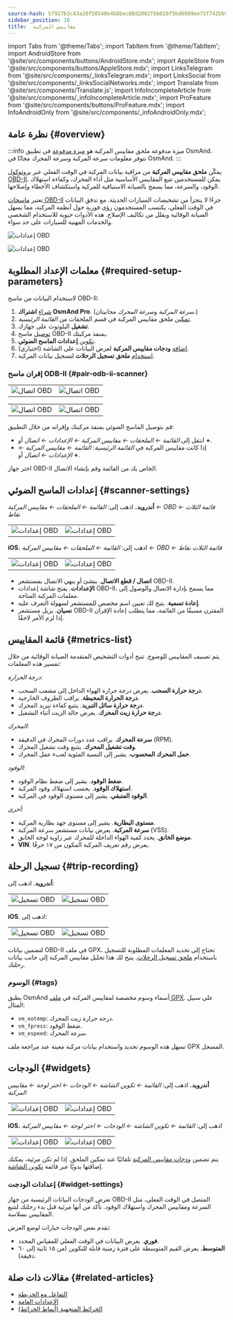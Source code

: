 ```yaml
---
source-hash: 57927b3c43a20f50548e4b8bec88d2002f6b820f5bd6989ee75f742bb91ceb08
sidebar_position: 16
title:  مقاييس المركبة
---
```

import Tabs from '@theme/Tabs';
import TabItem from '@theme/TabItem';
import AndroidStore from '@site/src/components/buttons/AndroidStore.mdx';
import AppleStore from '@site/src/components/buttons/AppleStore.mdx';
import LinksTelegram from '@site/src/components/_linksTelegram.mdx';
import LinksSocial from '@site/src/components/_linksSocialNetworks.mdx';
import Translate from '@site/src/components/Translate.js';
import InfoIncompleteArticle from '@site/src/components/_infoIncompleteArticle.mdx';
import ProFeature from '@site/src/components/buttons/ProFeature.mdx';
import InfoAndroidOnly from '@site/src/components/_infoAndroidOnly.mdx';

## نظرة عامة {#overview}

:::info ميزة مدفوعة
ملحق مقاييس المركبة هو [ميزة مدفوعة](../purchases/index.md) في تطبيق OsmAnd. تتوفر معلومات سرعة المركبة وسرعة المحرك مجانًا في OsmAnd.
:::

يمكّن **ملحق مقاييس المركبة** من مراقبة بيانات المركبة في الوقت الفعلي عبر [بروتوكول OBD-II](https://en.wikipedia.org/wiki/OBD-II_PIDs). يمكن للمستخدمين تتبع المقاييس الأساسية مثل أداء المحرك، وكفاءة استهلاك الوقود، والسرعة، مما يسمح بالصيانة الاستباقية للمركبة واستكشاف الأخطاء وإصلاحها.

تعتبر [ماسحات OBD-II](https://en.wikipedia.org/wiki/ELM327) جزءًا لا يتجزأ من تشخيصات السيارات الحديثة. مع تدفق البيانات في الوقت الفعلي، يكتسب المستخدمون رؤى فورية حول أنظمة المركبة، مما يسهل الصيانة الوقائية ويقلل من تكاليف الإصلاح. هذه الأدوات حيوية للاستخدام الشخصي والخدمات المهنية للسيارات على حد سواء.

<Tabs groupId="operating-systems" queryString="current-os">

<TabItem value="android" label="Android">

![إعدادات OBD](@site/static/img/plugins/obd/obd_overview_2.png)

</TabItem>

<TabItem value="ios" label="iOS">

![إعدادات OBD](@site/static/img/plugins/obd/obd_overview_ios.png)

</TabItem>

</Tabs>

## معلمات الإعداد المطلوبة {#required-setup-parameters}

لاستخدام البيانات من ماسح OBD-II:

1. [شراء](../purchases/) **اشتراك OsmAnd Pro**. (*سرعة المركبة* و*سرعة المحرك* مجانيتان.)
2. [تمكين](../plugins/index.md#enable--disable) ملحق مقاييس المركبة في قسم الملحقات من *القائمة الرئيسية*.
3. **تشغيل** البلوتوث على جهازك.
4. [توصيل](#pair-odb-ii-scanner) ماسح OBD-II بمنفذ مركبتك.
5. [تكوين](#scanner-settings) **إعدادات الماسح الضوئي**.
6. [إضافة](#widgets) **ودجات مقاييس المركبة** لعرض البيانات على الشاشة (اختياري).
7. [استخدام](#trip-recording) **ملحق تسجيل الرحلات** لتسجيل بيانات المركبة.

### إقران ماسح ODB-II {#pair-odb-ii-scanner}

<Tabs groupId="operating-systems" queryString="current-os">

<TabItem value="android" label="Android">

|  |  |
|--|--|
|![اتصال OBD](@site/static/img/plugins/obd/obd_connect.png)|![اتصال OBD](@site/static/img/plugins/obd/obd_connect_2.png)|

</TabItem>

<TabItem value="ios" label="iOS">

|  |  |
|--|--|
|![اتصال OBD](@site/static/img/plugins/obd/obd_connect_ios.png)|![اتصال OBD](@site/static/img/plugins/obd/obd_connect_ios_2.png)|

</TabItem>

</Tabs>

قم بتوصيل الماسح الضوئي بمنفذ مركبتك وإقرانه من خلال التطبيق:

- انتقل إلى *القائمة ← الملحقات ← مقاييس المركبة ← الإعدادات ← اتصال* أو **+**.
- إذا كانت مقاييس المركبة في *القائمة الرئيسية*: *القائمة ← مقاييس المركبة ← الإعدادات ← اتصال* أو **+**.

اختر جهاز OBD-II الخاص بك من القائمة وقم بإنشاء الاتصال.

## إعدادات الماسح الضوئي {#scanner-settings}

<Tabs groupId="operating-systems" queryString="current-os">

<TabItem value="android" label="Android">

**أندرويد.** اذهب إلى: *القائمة ← الملحقات ← مقاييس المركبة ← OBD ← قائمة الثلاث نقاط*

|  |  |
|--|--|
|![إعدادات OBD](@site/static/img/plugins/obd/obd_settings.png)|![إعدادات OBD](@site/static/img/plugins/obd/obd_settings_1.png)|

</TabItem>

<TabItem value="ios" label="iOS">

**iOS.** اذهب إلى: *القائمة ← الملحقات ← مقاييس المركبة ← OBD ← قائمة الثلاث نقاط*

|  |  |
|--|--|
|![إعدادات OBD](@site/static/img/plugins/obd/obd_settings_ios.png)|![إعدادات OBD](@site/static/img/plugins/obd/obd_settings_ios_1.png)|

</TabItem>

</Tabs>

- **اتصال / قطع الاتصال**. ينشئ أو ينهي الاتصال بمستشعر OBD-II.
- **الإعدادات**. يفتح شاشة إعدادات OBD-II، مما يسمح بإدارة الاتصال والوصول إلى معلمات المركبة المتاحة.
- **إعادة تسمية**. يتيح لك تعيين اسم مخصص للمستشعر لسهولة التعرف عليه.
- **نسيان**. يزيل مستشعر OBD-II المقترن مسبقًا من القائمة، مما يتطلب إعادة الإقران إذا لزم الأمر لاحقًا.

## قائمة المقاييس {#metrics-list}

يتم تصنيف المقاييس للوضوح. تتيح أدوات التشخيص المتقدمة الصيانة الوقائية من خلال تفسير هذه المعلمات:

*درجة الحرارة:*

- **درجة حرارة السحب**. يعرض درجة حرارة الهواء الداخل إلى مشعب السحب.
- **درجة الحرارة المحيطة**. يراقب الظروف الخارجية.
- **درجة حرارة سائل التبريد**. يتتبع كفاءة تبريد المحرك.
- **درجة حرارة زيت المحرك**. يعرض حالة الزيت أثناء التشغيل.

*المحرك:*

- **سرعة المحرك**. يراقب عدد دورات المحرك في الدقيقة (RPM).
- **وقت تشغيل المحرك**. يتتبع وقت تشغيل المحرك.
- **حمل المحرك المحسوب**. يشير إلى النسبة المئوية لعبء عمل المحرك.

*الوقود:*

- **ضغط الوقود**. يشير إلى ضغط نظام الوقود.
- **استهلاك الوقود**. يحسب استهلاك وقود المركبة.
- **الوقود المتبقي**. يشير إلى مستوى الوقود في المركبة.

*أخرى:*

- **مستوى البطارية**. يشير إلى مستوى جهد بطارية المركبة.
- **سرعة المركبة**. يعرض بيانات مستشعر سرعة المركبة (VSS).
- **موضع الخانق**. يحدد كمية الهواء الداخلة للمحرك عبر زاوية لوحة الخانق.
- **VIN**. يعرض رقم تعريف المركبة المكون من ١٧ حرفًا.

## تسجيل الرحلة {#trip-recording}

<Tabs groupId="operating-systems" queryString="current-os">

<TabItem value="android" label="Android">

**أندرويد**. اذهب إلى: *<Translate android="true" ids="shared_string_menu,plugins_menu_group,record_plugin_name,shared_string_settings,data_settings,record_obd_data"/>*

| | |
|--|--|
|![تسجيل OBD](@site/static/img/plugins/obd/obd_recording.png)| ![تسجيل OBD](@site/static/img/plugins/obd/obd_recording_1.png)|

</TabItem>

<TabItem value="ios" label="iOS">

**iOS**. اذهب إلى: *<Translate ios="true" ids="shared_string_menu,plugins_menu_group,record_plugin_name,shared_string_settings,data_settings,obd_plugin_name"/>*

| | |
|--|--|
|![تسجيل OBD](@site/static/img/plugins/obd/obd_recording_ios.png)| ![تسجيل OBD](@site/static/img/plugins/obd/obd_recording_ios_1.png)|

</TabItem>

</Tabs>

لتضمين بيانات OBD-II في ملف GPX، تحتاج إلى تحديد المعلمات المطلوبة للتسجيل باستخدام [ملحق تسجيل الرحلات](../plugins/trip-recording.md#recording-settings). يتيح لك هذا تحليل مقاييس المركبة إلى جانب بيانات رحلتك.

### الوسوم {#tags}

يطبق OsmAnd أسماء وسوم مخصصة لمقاييس المركبة في [ملف GPX](../plugins/trip-recording.md#recorded-gpx-file). على سبيل المثال:

- `vm_eotemp`: درجة حرارة زيت المحرك.
- `vm_fpress`: ضغط الوقود.
- `vm_espeed`: سرعة المحرك.

تسهل هذه الوسوم تحديد واستخدام بيانات مركبة معينة عند مراجعة ملف GPX المسجل.

## الودجات {#widgets}

<Tabs groupId="operating-systems" queryString="current-os">

<TabItem value="android" label="Android">

**أندرويد.** اذهب إلى: *القائمة ← تكوين الشاشة ← الودجات ← اختر لوحة ← مقاييس المركبة*

| | |
|--|--|
|![إعدادات OBD](@site/static/img/plugins/obd/obd_widget_1.png)| ![إعدادات OBD](@site/static/img/plugins/obd/obd_widget.png)|

</TabItem>

<TabItem value="ios" label="iOS">

**iOS.** اذهب إلى: *القائمة ← تكوين الشاشة ← الودجات ← اختر لوحة ← مقاييس المركبة*

| | |
|--|--|
|![إعدادات OBD](@site/static/img/plugins/obd/obd_widget_ios_1.png)| ![إعدادات OBD](@site/static/img/plugins/obd/obd_widget_ios.png)|

</TabItem>

</Tabs>

يتم تضمين [ودجات مقاييس المركبة](../widgets/info-widgets.md#vehicle-metrics-widgets) تلقائيًا عند تمكين الملحق. إذا لم تكن مرئية، يمكنك إضافتها يدويًا عبر قائمة [تكوين الشاشة](../widgets/configure-screen.md).

### إعدادات الودجت {#widget-settings}

تعرض الودجات البيانات الرئيسية من جهاز OBD-II المتصل في الوقت الفعلي، مثل السرعة ومقاييس المحرك واستهلاك الوقود. تأكد من أنها مرئية قبل بدء رحلتك لتتبع المقاييس بسلاسة.

تقدم بعض الودجات خيارات لوضع العرض:

- **فوري**. يعرض البيانات في الوقت الفعلي للمقياس المحدد.
- **المتوسط**. يعرض القيم المتوسطة على فترة زمنية قابلة للتكوين (من ١٥ ثانية إلى ٦٠ دقيقة).

## مقالات ذات صلة {#related-articles}

- [التفاعل مع الخريطة](../../user/map/interact-with-map.md)
- [الإعدادات العامة](../../user/personal/global-settings.md)
- [الخرائط المتجهية (أنماط الخرائط)](../../user/map/vector-maps.md)